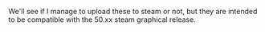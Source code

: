 We'll see if I manage to upload these to steam or not, but they are intended to be compatible with the 50.xx steam graphical release.
